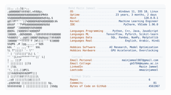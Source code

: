 <picture>
  <source srcset="https://raw.githubusercontent.com/mmazinjameel/mmazinjameel/main/dark_mode.svg?v=1738896111" media="(prefers-color-scheme: dark)">
  <img src="https://raw.githubusercontent.com/mmazinjameel/mmazinjameel/main/light_mode.svg?v=1738896111">
</picture>
